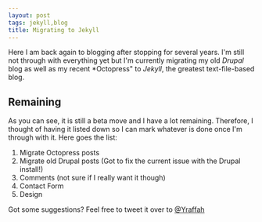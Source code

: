 ```yaml
---
layout: post
tags: jekyll,blog
title: Migrating to Jekyll
---
```


Here I am back again to blogging after stopping for several years. I'm still not through with everything yet but I'm currently migrating my old *Drupal* blog as well as my recent *Octopress" to *Jekyll*, the greatest text-file-based blog.

## Remaining
As you can see, it is still a beta move and I have a lot remaining. Therefore, I thought of having it listed down so I can mark whatever is done once I'm through with it. Here goes the list:

1. Migrate Octopress posts
2. Migrate old Drupal posts (Got to fix the current issue with the Drupal install!)
3. Comments (not sure if I really want it though)
4. Contact Form
5. Design

Got some suggestions? Feel free to tweet it over to [@Yraffah](http://twitter.com/yraffah "Yousef Raffa")